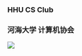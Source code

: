 ### HHU CS Club
### 河海大学 计算机协会
<p>
  <img src="https://github-readme-stats.vercel.app/api?username=HHUCSClub&show_icons=true&theme=transparent">
</p>
